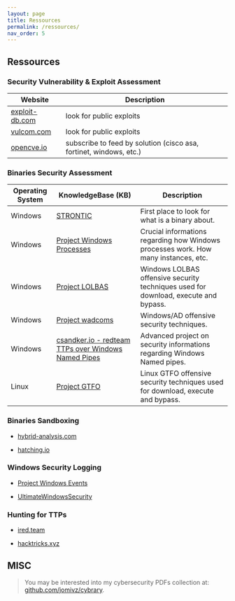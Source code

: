 ```yaml
---
layout: page
title: Ressources
permalink: /ressources/
nav_order: 5
---
```


## Ressources

### Security Vulnerability & Exploit Assessment

| **Website** |  **Description** |
|----------------------|-------------------|
[exploit-db.com](https://exploit-db.com) | look for public exploits | 
[vulcom.com](https://vulmon.com) | look for public exploits |
[opencve.io](https://opencve.io) | subscribe to feed by solution (cisco asa, fortinet, windows, etc.) |

### Binaries Security Assessment

| **Operating System** | **KnowledgeBase (KB)** | **Description** |
|----------------------|------------------------|-------------------|
| Windows              | [STRONTIC](https://strontic.github.io/xcyclopedia/) | First place to look for what is a binary about. |
| Windows              | [Project Windows Processes](https://winprocs.dfir.tips) | Crucial informations regarding how Windows processes work. How many instances, etc. |
| Windows              | [Project LOLBAS](https://lolbas-project.github.io) | Windows LOLBAS offensive security techniques used for download, execute and bypass. |
| Windows              | [Project wadcoms](https://wadcoms.github.io) | Windows/AD offensive security techniques. |
| Windows              | [csandker.io - redteam TTPs over Windows Named Pipes](https://csandker.io/2021/01/10/Offensive-Windows-IPC-1-NamedPipes.html) | Advanced project on security informations regarding Windows Named pipes. |
| Linux                | [Project GTFO](https://gtfobins.github.io) | Linux GTFO offensive security techniques used for download, execute and bypass. |

### Binaries Sandboxing

- [hybrid-analysis.com](https://www.hybrid-analysis.com/)

- [hatching.io](https://hatching.io)

### Windows Security Logging

- [Project Windows Events](https://evids.dfir.tips)

- [UltimateWindowsSecurity](https://www.ultimatewindowssecurity.com/securitylog/encyclopedia/)

###  Hunting for TTPs

- [ired.team](https://ired.team)

- [hacktricks.xyz](https://book.hacktricks.xyz/)

## MISC 

> You may be interested into my cybersecurity PDFs collection at: [github.com/jomivz/cybrary](https://github.com/jomivz/cybrary).
